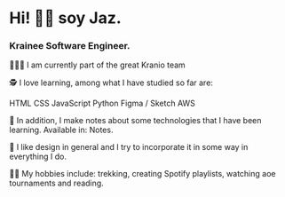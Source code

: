 # Hi! 👋🏼 soy Jaz. 

###  Krainee Software Engineer. 


💪�🏼 I am currently part of the great Kranio team

🕵 I love learning, among what I have studied so far are:

HTML
CSS
JavaScript
Python
Figma / Sketch
AWS

💖 In addition, I make notes about some technologies that I have been learning. Available in: Notes.

🌸 I like design in general and I try to incorporate it in some way in everything I do.

👩🏻 My hobbies include: trekking, creating Spotify playlists, watching aoe tournaments and reading.



<!--
**JazminTrujilloEyzaguirre/JazminTrujilloEyzaguirre** is a ✨ _special_ ✨ repository because its `README.md` (this file) appears on your GitHub profile.

Here are some ideas to get you started:

- 🔭 I’m currently working on ...
- 🌱 I’m currently learning ...
- 👯 I’m looking to collaborate on ...
- 🤔 I’m looking for help with ...
- 💬 Ask me about ...
- 📫 How to reach me: ...
- 😄 Pronouns: ...
- ⚡ Fun fact: ...
-->
